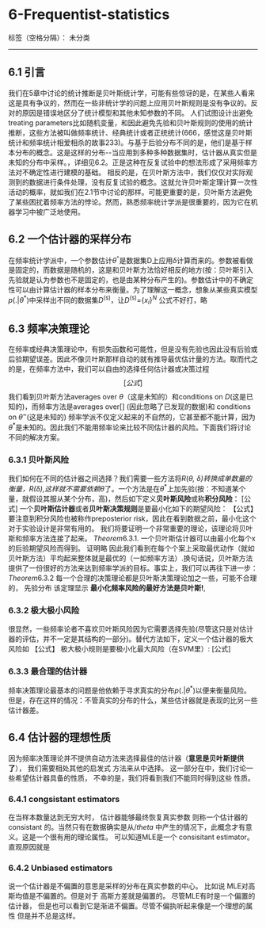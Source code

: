 ﻿# 6-Frequentist-statistics

标签（空格分隔）： 未分类

---

## 6.1 引言
我们在5章中讨论的统计推断是贝叶斯统计学，可能有些惊讶的是，在某些人看来这是具有争议的，然而在一些非统计学的问题上应用贝叶斯规则是没有争议的。反对的原因是错误地区分了统计模型和其他未知参数的不同。
人们试图设计出避免treating parameters比如随机变量，和因此避免先验和贝叶斯规则的使用的统计推断，这些方法被叫做频率统计、经典统计或者正统统计(666，感觉这是贝叶斯统计和频率统计相爱相杀的故事233)。与基于后验分布不同的是，他们是基于样本分布的概念。这是这样的分布--当应用到多种多种数据集时，估计器从真实但是未知的分布中采样。，详细见6.2。正是这种在反复试验中的想法形成了采用频率方法对不确定性进行建模的基础。
相反的是，在贝叶斯方法中，我们仅仅对实际观测到的数据进行条件处理，没有反复试验的概念。这就允许贝叶斯定理计算一次性活动的概率，就如我们在2.1节中讨论的那样。可能更重要的是，贝叶斯方法避免了某些困扰着频率方法的悖论。然而，熟悉频率统计学派是很重要的，因为它在机器学习中被广泛地使用。
## 6.2 一个估计器的采样分布
在频率统计学派中，一个参数估计$\theta$<sup>^</sup>是数据集D上应用$\delta$计算而来的。参数被看做是固定的，而数据是随机的，这是和贝叶斯方法恰好相反的地方(按：贝叶斯引入先验就是认为参数也不是固定的，也是由某种分布产生的)。参数估计中的不确定性可以由计算估计器的样本分布来衡量。为了理解这一概念，想象从某些真实模型$p$(.|$\theta$<sup>*</sup>)中采样出不同的数据集$D$<sup>(s)</sup>，让$D$<sup>(s)</sup>={$x$<sub>$i$</sub>}<sup>$N$</sup> 公式不好打，略
## 6.3 频率决策理论
在频率或经典决策理论中，有损失函数和可能性，但是没有先验也因此没有后验或后验期望误差。因此不像贝叶斯那样自动的就有推导最优估计量的方法。取而代之的是，在频率方法中，我们可以自由的选择任何估计器或决策过程 $$[公式]$$
我们看到贝叶斯方法averages over $\theta$（这是未知的）和conditions on $D$(这是已知的)，而频率方法是averages over[] (因此忽略了已发现的数据)和 conditions on $\theta$<sup>~</sup>(这是未知的)
频率学派不仅定义起来的不自然的，它甚至都不能计算，因为$\theta$<sup>*</sup>是未知的。因此我们不能用频率论来比较不同估计器的风险。下面我们将讨论不同的解决方案。
### 6.3.1 贝叶斯风险
我们如何在不同的估计器之间选择？我们需要一些方法将$R$($\theta$<sup>*</sup>, $\delta$)转换成单数量的衡量，$R$($\delta$),这样就不需要依赖$\theta$<sup>*</sup>了。一个方法是在$\theta$<sup>*</sup>上加先验(按：不知道某个量，就假设其服从某个分布，高)，然后如下定义**贝叶斯风险**或称**积分风险**：
[公式]
一个**贝叶斯估计器**或者**贝叶斯决策规则**是要最小化如下的期望风险：
【公式】
要注意到积分风险也被称作preposterior risk，因此在看到数据之前，最小化这个对于实验设计是非常有用的。
我们将要证明一个非常重要的理论，该理论将贝叶斯和频率方法连接了起来。
$Theorem 6.3.1.$ 一个贝叶斯估计器可以由最小化每个x的后验期望风险而得到。 
证明略
因此我们看到在每个个案上采取最优动作（就如贝叶斯方法）平均起来整体就是最优的（一如频率方法）.换句话说，贝叶斯方法提供了一份很好的方法来达到频率学派的目标。事实上，我们可以再往下进一步：
$Theorem 6.3.2$ 每一个合理的决策理论都是贝叶斯决策理论加之一些，可能不合理的， 先验分布
该定理显示 **最小化频率风险的最好方法是贝叶斯!**,
### 6.3.2 极大极小风险
很显然，一些频率论者不喜欢贝叶斯风险因为它需要选择先验(尽管这只是对估计器的评估，并不一定是其结构的一部分)。替代方法如下，定义一个估计器的极大风险如
【公式】
极大极小规则是要极小化最大风险（在SVM里）:
[公式]
### 6.3.3 最合理的估计器
频率决策理论最基本的问题是他依赖于寻求真实的分布$p$($.$|$\theta$<sup>*</sup>)以便来衡量风险。但是，存在这样的情况：不管真实的分布的什么，某些估计器就是表现的比另一些估计器差。
## 6.4 估计器的理想性质
因为频率决策理论并不提供自动方法来选择最佳的估计器（**意思是贝叶斯提供了**）， 我们需要相处其他的启发式
方法来从中选择。 这一部分在中，我们讨论一些希望估计器具备的性质， 不幸的是，我们将看到我们不能同时得到这些
性质。

### 6.4.1 congsistant estimators
在当样本数量达到无穷大时， 估计器能够最终恢复真实参数 则称一个估计器的 consistant 的。当然只有在数据确实是从$/theta$
中产生的情况下，此概念才有意义。这是一个很有用的理论属性。
可以知道MLE是一个 consisitant estimator。 直观原因就是
### 6.4.2 Unbiased estimators
 说一个估计器是不偏置的意思是采样的分布在真实参数的中心。 比如说 MLE对高斯均值是不偏置的。但是对于
 高斯方差就是偏置的。
 尽管MLE有时是一个偏置的估计器， 但是也可以看到它是渐进不偏置。尽管不偏执听起来像是一个理想的属性
 但是并不总是这样。





